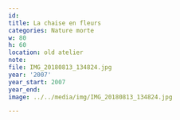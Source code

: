```yaml
---
id:
title: La chaise en fleurs
categories: Nature morte
w: 80
h: 60
location: old atelier
note:
file: IMG_20180813_134824.jpg
year: '2007'
year_start: 2007
year_end:
image: ../../media/img/IMG_20180813_134824.jpg

---
```

